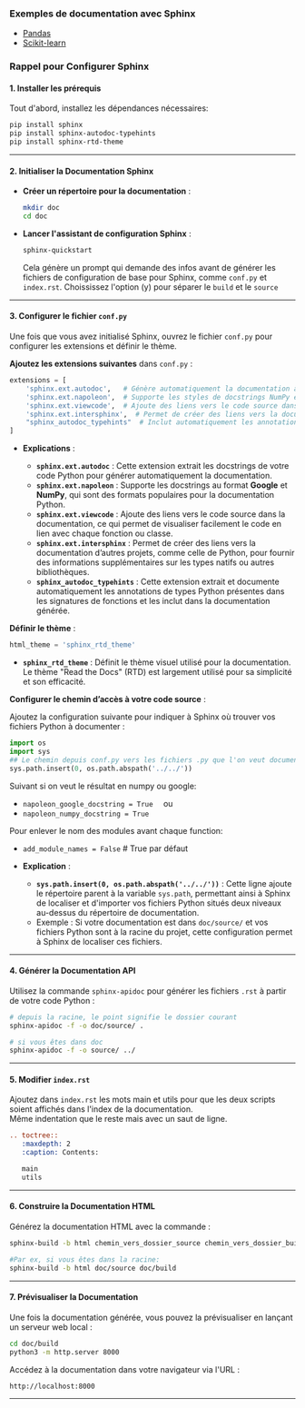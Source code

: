 ### Exemples de documentation avec Sphinx

- [Pandas](https://pandas.pydata.org/docs/)
- [Scikit-learn](https://scikit-learn.org/stable/)

### **Rappel pour Configurer Sphinx**

#### **1. Installer les prérequis**

Tout d'abord, installez les dépendances nécessaires:

```bash
pip install sphinx
pip install sphinx-autodoc-typehints
pip install sphinx-rtd-theme
```

---

#### **2. Initialiser la Documentation Sphinx**

- **Créer un répertoire pour la documentation** :
  ```bash
  mkdir doc
  cd doc
  ```

- **Lancer l'assistant de configuration Sphinx** :
  ```bash
  sphinx-quickstart
  ```
  Cela génère un prompt qui demande des infos avant de générer les fichiers de configuration de base pour Sphinx, comme `conf.py` et `index.rst`.
  Choississez l'option (y) pour séparer le `build` et le `source`

---

#### **3. Configurer le fichier `conf.py`**

Une fois que vous avez initialisé Sphinx, ouvrez le fichier `conf.py` pour configurer les extensions et définir le thème.

**Ajoutez les extensions suivantes** dans `conf.py` :

```python
extensions = [
    'sphinx.ext.autodoc',   # Génère automatiquement la documentation à partir des docstrings Python (par ex. palin.py)
    'sphinx.ext.napoleon',  # Supporte les styles de docstrings NumPy et Google
    'sphinx.ext.viewcode',  # Ajoute des liens vers le code source dans la documentation générée
    'sphinx.ext.intersphinx',  # Permet de créer des liens vers la documentation d'autres projets externes
    "sphinx_autodoc_typehints"  # Inclut automatiquement les annotations de types Python dans la documentation
]
```

- **Explications** :

  - **`sphinx.ext.autodoc`** : Cette extension extrait les docstrings de votre code Python pour générer automatiquement la documentation.
  - **`sphinx.ext.napoleon`** : Supporte les docstrings au format **Google** et **NumPy**, qui sont des formats populaires pour la documentation Python.
  - **`sphinx.ext.viewcode`** : Ajoute des liens vers le code source dans la documentation, ce qui permet de visualiser facilement le code en lien avec chaque fonction ou classe.
  - **`sphinx.ext.intersphinx`** : Permet de créer des liens vers la documentation d’autres projets, comme celle de Python, pour fournir des informations supplémentaires sur les types natifs ou autres bibliothèques.
  - **`sphinx_autodoc_typehints`** : Cette extension extrait et documente automatiquement les annotations de types Python présentes dans les signatures de fonctions et les inclut dans la documentation générée.

**Définir le thème** :

```python
html_theme = 'sphinx_rtd_theme'
```

- **`sphinx_rtd_theme`** : Définit le thème visuel utilisé pour la documentation. Le thème "Read the Docs" (RTD) est largement utilisé pour sa simplicité et son efficacité.

**Configurer le chemin d’accès à votre code source** :

Ajoutez la configuration suivante pour indiquer à Sphinx où trouver vos fichiers Python à documenter :

```python
import os
import sys
## Le chemin depuis conf.py vers les fichiers .py que l'on veut documenter.
sys.path.insert(0, os.path.abspath('../../'))
```

Suivant si on veut le résultat en numpy ou google:  
- `napoleon_google_docstring = True  `
  ou 
- `napoleon_numpy_docstring = True `

Pour enlever le nom des modules avant chaque function:
- `add_module_names = False` # True par défaut

- **Explication** :
  - **`sys.path.insert(0, os.path.abspath('../../'))`** : Cette ligne ajoute le répertoire parent à la variable `sys.path`, permettant ainsi à Sphinx de localiser et d'importer vos fichiers Python situés deux niveaux au-dessus du répertoire de documentation.
  - Exemple : Si votre documentation est dans `doc/source/` et vos fichiers Python sont à la racine du projet, cette configuration permet à Sphinx de localiser ces fichiers.

---

#### **4. Générer la Documentation API**

Utilisez la commande `sphinx-apidoc` pour générer les fichiers `.rst` à partir de votre code Python :

```bash
# depuis la racine, le point signifie le dossier courant
sphinx-apidoc -f -o doc/source/ .

# si vous êtes dans doc
sphinx-apidoc -f -o source/ ../
```

---

#### **5. Modifier `index.rst`**

Ajoutez dans `index.rst` les mots main et utils pour que les deux scripts soient affichés dans l'index de la documentation.  
Même indentation que le reste mais avec un saut de ligne.
```rst
.. toctree::
   :maxdepth: 2
   :caption: Contents:

   main
   utils
```

---

#### **6. Construire la Documentation HTML**

Générez la documentation HTML avec la commande :

```bash
sphinx-build -b html chemin_vers_dossier_source chemin_vers_dossier_build

#Par ex, si vous êtes dans la racine:
sphinx-build -b html doc/source doc/build
```

---

#### **7. Prévisualiser la Documentation**

Une fois la documentation générée, vous pouvez la prévisualiser en lançant un serveur web local :

```bash
cd doc/build
python3 -m http.server 8000
```

Accédez à la documentation dans votre navigateur via l'URL :

```
http://localhost:8000
```

---

